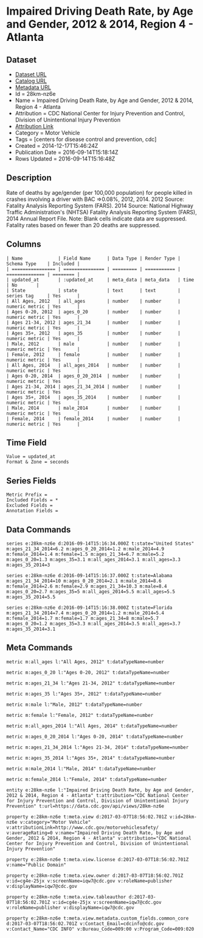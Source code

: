 # Impaired Driving Death Rate, by Age and Gender, 2012 & 2014, Region 4 - Atlanta

## Dataset

* [Dataset URL](https://data.cdc.gov/api/views/28km-nz6e/rows.json?max_rows=100)
* [Catalog URL](https://catalog.data.gov/dataset/impaired-driving-death-rate-by-age-and-gender-2012-region-4-atlanta)
* [Metadata URL](https://data.cdc.gov/api/views/28km-nz6e)
* Id = 28km-nz6e
* Name = Impaired Driving Death Rate, by Age and Gender, 2012 & 2014, Region 4 - Atlanta
* Attribution = CDC National Center for Injury Prevention and Control, Division of Unintentional Injury Prevention
* [Attribution Link](http://www.cdc.gov/motorvehiclesafety/)
* Category = Motor Vehicle
* Tags = [centers for disease control and prevention, cdc]
* Created = 2014-12-17T15:46:24Z
* Publication Date = 2016-09-14T15:18:14Z
* Rows Updated = 2016-09-14T15:16:48Z

## Description

Rate of deaths by age/gender (per 100,000 population) for people killed in crashes involving a driver with BAC =>0.08%, 2012, 2014. 2012 Source: Fatality Analysis Reporting System (FARS). 2014 Source: National Highway Traffic Administration's (NHTSA) Fatality Analysis Reporting System (FARS), 2014 Annual Report File. Note: Blank cells indicate data are suppressed. Fatality rates based on fewer than 20 deaths are suppressed.

## Columns

```ls
| Name             | Field Name      | Data Type | Render Type | Schema Type    | Included | 
| ================ | =============== | ========= | =========== | ============== | ======== | 
| updated_at       | :updated_at     | meta_data | meta_data   | time           | No       | 
| State            | state           | text      | text        | series tag     | Yes      | 
| All Ages, 2012   | all_ages        | number    | number      | numeric metric | Yes      | 
| Ages 0-20, 2012  | ages_0_20       | number    | number      | numeric metric | Yes      | 
| Ages 21-34, 2012 | ages_21_34      | number    | number      | numeric metric | Yes      | 
| Ages 35+, 2012   | ages_35         | number    | number      | numeric metric | Yes      | 
| Male, 2012       | male            | number    | number      | numeric metric | Yes      | 
| Female, 2012     | female          | number    | number      | numeric metric | Yes      | 
| All Ages, 2014   | all_ages_2014   | number    | number      | numeric metric | Yes      | 
| Ages 0-20, 2014  | ages_0_20_2014  | number    | number      | numeric metric | Yes      | 
| Ages 21-34, 2014 | ages_21_34_2014 | number    | number      | numeric metric | Yes      | 
| Ages 35+, 2014   | ages_35_2014    | number    | number      | numeric metric | Yes      | 
| Male, 2014       | male_2014       | number    | number      | numeric metric | Yes      | 
| Female, 2014     | female_2014     | number    | number      | numeric metric | Yes      | 
```

## Time Field

```ls
Value = updated_at
Format & Zone = seconds
```

## Series Fields

```ls
Metric Prefix = 
Included Fields = *
Excluded Fields = 
Annotation Fields = 
```

## Data Commands

```ls
series e:28km-nz6e d:2016-09-14T15:16:34.000Z t:state="United States" m:ages_21_34_2014=6.2 m:ages_0_20_2014=1.2 m:male_2014=4.9 m:female_2014=1.4 m:female=1.5 m:ages_21_34=6.7 m:male=5.2 m:ages_0_20=1.3 m:ages_35=3.1 m:all_ages_2014=3.1 m:all_ages=3.3 m:ages_35_2014=3

series e:28km-nz6e d:2016-09-14T15:16:37.000Z t:state=Alabama m:ages_21_34_2014=10 m:ages_0_20_2014=2.1 m:male_2014=8.6 m:female_2014=2.6 m:female=2.9 m:ages_21_34=10.3 m:male=8.4 m:ages_0_20=2.7 m:ages_35=5 m:all_ages_2014=5.5 m:all_ages=5.5 m:ages_35_2014=5.5

series e:28km-nz6e d:2016-09-14T15:16:38.000Z t:state=Florida m:ages_21_34_2014=7.4 m:ages_0_20_2014=1.2 m:male_2014=5.4 m:female_2014=1.7 m:female=1.7 m:ages_21_34=8 m:male=5.7 m:ages_0_20=1.2 m:ages_35=3.3 m:all_ages_2014=3.5 m:all_ages=3.7 m:ages_35_2014=3.1
```

## Meta Commands

```ls
metric m:all_ages l:"All Ages, 2012" t:dataTypeName=number

metric m:ages_0_20 l:"Ages 0-20, 2012" t:dataTypeName=number

metric m:ages_21_34 l:"Ages 21-34, 2012" t:dataTypeName=number

metric m:ages_35 l:"Ages 35+, 2012" t:dataTypeName=number

metric m:male l:"Male, 2012" t:dataTypeName=number

metric m:female l:"Female, 2012" t:dataTypeName=number

metric m:all_ages_2014 l:"All Ages, 2014" t:dataTypeName=number

metric m:ages_0_20_2014 l:"Ages 0-20, 2014" t:dataTypeName=number

metric m:ages_21_34_2014 l:"Ages 21-34, 2014" t:dataTypeName=number

metric m:ages_35_2014 l:"Ages 35+, 2014" t:dataTypeName=number

metric m:male_2014 l:"Male, 2014" t:dataTypeName=number

metric m:female_2014 l:"Female, 2014" t:dataTypeName=number

entity e:28km-nz6e l:"Impaired Driving Death Rate, by Age and Gender, 2012 & 2014, Region 4 - Atlanta" t:attribution="CDC National Center for Injury Prevention and Control, Division of Unintentional Injury Prevention" t:url=https://data.cdc.gov/api/views/28km-nz6e

property e:28km-nz6e t:meta.view d:2017-03-07T18:56:02.701Z v:id=28km-nz6e v:category="Motor Vehicle" v:attributionLink=http://www.cdc.gov/motorvehiclesafety/ v:averageRating=0 v:name="Impaired Driving Death Rate, by Age and Gender, 2012 & 2014, Region 4 - Atlanta" v:attribution="CDC National Center for Injury Prevention and Control, Division of Unintentional Injury Prevention"

property e:28km-nz6e t:meta.view.license d:2017-03-07T18:56:02.701Z v:name="Public Domain"

property e:28km-nz6e t:meta.view.owner d:2017-03-07T18:56:02.701Z v:id=cg4e-25jx v:screenName=iqw7@cdc.gov v:roleName=publisher v:displayName=iqw7@cdc.gov

property e:28km-nz6e t:meta.view.tableauthor d:2017-03-07T18:56:02.701Z v:id=cg4e-25jx v:screenName=iqw7@cdc.gov v:roleName=publisher v:displayName=iqw7@cdc.gov

property e:28km-nz6e t:meta.view.metadata.custom_fields.common_core d:2017-03-07T18:56:02.701Z v:Contact_Email=cdcinfo@cdc.gov v:Contact_Name="CDC INFO" v:Bureau_Code=009:00 v:Program_Code=009:020
```